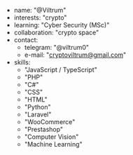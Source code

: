 - name: "@Viltrum"
- interests: "crypto"
- learning: "Cyber Security (MSc)"
- collaboration: "crypto space"
- contact:
    - telegram: "@viltrum0"
    - e-mail: "cryptoviltrum@gmail.com"
- skills:
    - "JavaScript / TypeScript"
    - "PHP"
    - "C#"
    - "CSS"
    - "HTML"
    - "Python"
    - "Laravel"
    - "WooCommerce"
    - "Prestashop"
    - "Computer Vision"
    - "Machine Learning"
